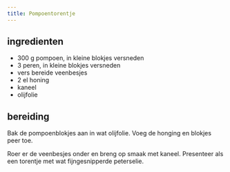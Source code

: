 ```yaml
---
title: Pompoentorentje
---
```


##  ingredienten 
* 300 g pompoen, in kleine blokjes versneden
* 3 peren, in kleine blokjes versneden
* vers bereide veenbesjes
* 2 el honing
* kaneel
* olijfolie

##  bereiding 

Bak de pompoenblokjes aan in wat olijfolie. Voeg de honging en blokjes peer toe. 

Roer er de veenbesjes onder en breng op smaak met kaneel. Presenteer als een torentje met wat fijngesnipperde peterselie.

